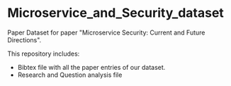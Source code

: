 # Microservice_and_Security_dataset
Paper Dataset for paper "Microservice Security: Current and Future Directions".

This repository includes:
- Bibtex file with all the paper entries of our dataset.
- Research and Question analysis file

